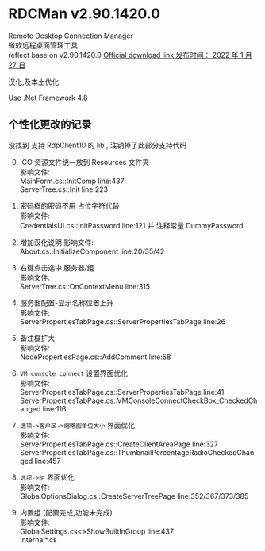 # RDCMan v2.90.1420.0
Remote Desktop Connection Manager  
微软远程桌面管理工具  
reflect base on v2.90.1420.0 [Official download link 发布时间： 2022 年 1 月 27 日](https://docs.microsoft.com/zh-cn/sysinternals/downloads/rdcman)

汉化,及本土优化

Use .Net Framework 4.8

## 个性化更改的记录  
  没找到 支持 RdpClient10 的 lib , 注销掉了此部分支持代码
  
0. ICO 资源文件统一放到 Resources 文件夹  
影响文件:  
  MainForm.cs::InitComp    line:437  
  ServerTree.cs::Init    line:223  
  
1. 密码框的密码不用 占位字符代替  
影响文件:  
  CredentialsUI.cs::InitPassword     line:121    并 注释常量 DummyPassword  
  
2. 增加汉化说明
影响文件:  
  About.cs::InitializeComponent    line:20/35/42  

3. 右键点击选中 服务器/组  
影响文件:  
  ServerTree.cs::OnContextMenu    line:315  
  
4. 服务器配置-显示名称位置上升  
影响文件:  
  ServerPropertiesTabPage.cs::ServerPropertiesTabPage    line:26  
  
5. 备注框扩大  
影响文件:  
  NodePropertiesPage.cs::AddComment    line:58  
  
6. `VM console connect` 设置界面优化  
影响文件:  
  ServerPropertiesTabPage.cs::ServerPropertiesTabPage    line:41  
  ServerPropertiesTabPage.cs::VMConsoleConnectCheckBox_CheckedChanged    line:116  
  
7. `选项->客户区->缩略图单位大小` 界面优化  
影响文件:  
  ServerPropertiesTabPage.cs::CreateClientAreaPage    line:327  
  ServerPropertiesTabPage.cs::ThumbnailPercentageRadioCheckedChanged    line:457  
  
7. `选项->树` 界面优化  
影响文件:  
  GlobalOptionsDialog.cs::CreateServerTreePage    line:352/367/373/385  
  
999. 内置组  (配置完成,功能未完成)  
影响文件:  
  GlobalSettings.cs<>ShowBuiltInGroup    line:437  
  Internal\*.cs  


